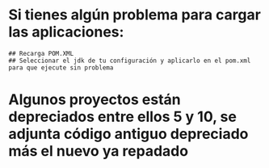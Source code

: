 # Si tienes algún problema para cargar las aplicaciones:
    ## Recarga POM.XML
    ## Seleccionar el jdk de tu configuración y aplicarlo en el pom.xml para que ejecute sin problema

# Algunos proyectos están depreciados entre ellos 5 y 10, se adjunta código antiguo depreciado más el nuevo ya repadado